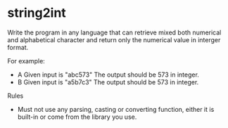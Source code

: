 # string2int

Write the program in any language that can retrieve mixed both numerical and alphabetical character and return only the numerical value in interger format.


For example:
 - A
    Given input is "abc573"
    The output should be 573 in integer.
 - B
    Given input is "a5b7c3"
    The output should be 573 in integer.
    
    
Rules
 - Must not use any parsing, casting or converting function, either it is built-in or come from the library you use.
